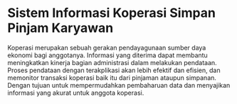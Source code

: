 # Sistem Informasi Koperasi Simpan Pinjam Karyawan

Koperasi merupakan sebuah gerakan pendayagunaan sumber daya ekonomi bagi anggotanya. Informasi yang diterima dapat membantu meningkatkan kinerja bagian administrasi dalam melakukan pendataan. Proses pendataan dengan terakplikasi akan lebih efektif dan efisien, dan memonitor transaksi koperasi baik itu dari pinjaman ataupun simpanan. Dengan tujuan untuk mempermudahkan pembaharuan data dan menyajikan informasi yang akurat untuk anggota koperasi.
